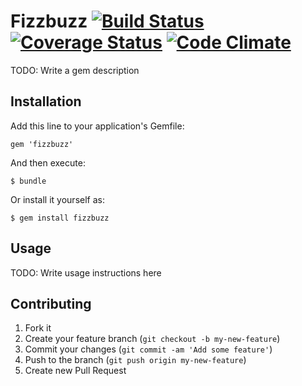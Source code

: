 # Fizzbuzz [![Build Status](https://travis-ci.org/chiastolite/fizzbuzz.png?branch=master)](https://travis-ci.org/chiastolite/fizzbuzz) [![Coverage Status](https://coveralls.io/repos/chiastolite/fizzbuzz/badge.png?branch=master)](https://coveralls.io/r/chiastolite/fizzbuzz?branch=master) [![Code Climate](https://codeclimate.com/github/chiastolite/fizzbuzz.png)](https://codeclimate.com/github/chiastolite/fizzbuzz)

TODO: Write a gem description

## Installation

Add this line to your application's Gemfile:

    gem 'fizzbuzz'

And then execute:

    $ bundle

Or install it yourself as:

    $ gem install fizzbuzz

## Usage

TODO: Write usage instructions here

## Contributing

1. Fork it
2. Create your feature branch (`git checkout -b my-new-feature`)
3. Commit your changes (`git commit -am 'Add some feature'`)
4. Push to the branch (`git push origin my-new-feature`)
5. Create new Pull Request

